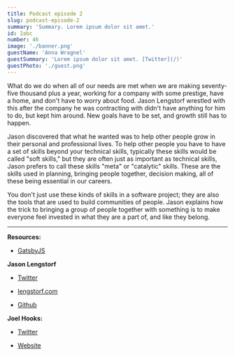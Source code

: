 ```yaml
---
title: Podcast episode 2
slug: podcast-episode-2
summary: 'Summary. Lorem ipsum dolor sit amet.'
id: 2abc
number: 46
image: './banner.png'
guestName: 'Anna Wragnel'
guestSummary: 'Lorem ipsum dolor sit amet. [Twitter](/)'
guestPhoto: './guest.png'
---
```


What do we do when all of our needs are met when we are making seventy-five thousand plus a year, working for a company with some prestige, have a home, and don't have to worry about food. Jason Lengstorf wrestled with this after the company he was contracting with didn't have anything for him to do, but kept him around. New goals have to be set, and growth still has to happen. 

Jason discovered that what he wanted was to help other people grow in their personal and professional lives. To help other people you have to have a set of skills beyond your technical skills, typically these skills would be called "soft skills," but they are often just as important as technical skills, Jason prefers to call these skills "meta" or "catalytic" skills. These are the skills used in planning, bringing people together, decision making, all of these being essential in our careers. 

You don't just use these kinds of skills in a software project; they are also the tools that are used to build communities of people. Jason explains how the trick to bringing a group of people together with something is to make everyone feel invested in what they are a part of, and like they belong. 

---

**Resources:**

- [GatsbyJS](https://www.gatsbyjs.org/)

**Jason Lengstorf**

- [Twitter](https://twitter.com/jlengstorf?ref_src=twsrc%5Egoogle%7Ctwcamp%5Eserp%7Ctwgr%5Eauthor)

- [lengstorf.com](https://lengstorf.com/)

- [Github](https://github.com/jlengstorf)

**Joel Hooks:**

- [Twitter](https://twitter.com/jhooks)

- [Website](https://joelhooks.com/)
